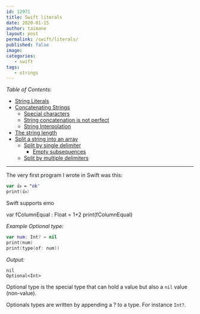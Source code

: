 ```yaml
---
id: 12971
title: Swift literals
date: 2020-01-15
author: taimane
layout: post
permalink: /swift/literals/
published: false
image: 
categories:
   - swift
tags:
   - strings
---
```

_Table of Contents:_
- [String Literals](#string-literals)
- [Concatenating Strings](#concatenating-strings)
  - [Special characters](#special-characters)
  - [String concatenation is not perfect](#string-concatenation-is-not-perfect)
  - [String Interpolation](#string-interpolation)
- [The string length](#the-string-length)
- [Split a string into an array](#split-a-string-into-an-array)
  - [Split by single delimiter](#split-by-single-delimiter)
    - [Empty subsequences](#empty-subsequences)
  - [Split by multiple delimiters](#split-by-multiple-delimiters)

---

The very first program I wrote in Swift was this:
```swift
var 👍 = "ok"
print(👍)
```
Swift supports emo

var fColumnEqual : Float =  1+2
print(fColumnEqual)

_Example Optional type:_
```swift
var num: Int? = nil
print(num)
print(type(of: num))
```
_Output:_
```
nil
Optional<Int>
```

Optional type is the special type that can hold a value but also a `nil` value (non-value).

Optionals types are written by appending a ? to a  type. For instance `Int?`.


